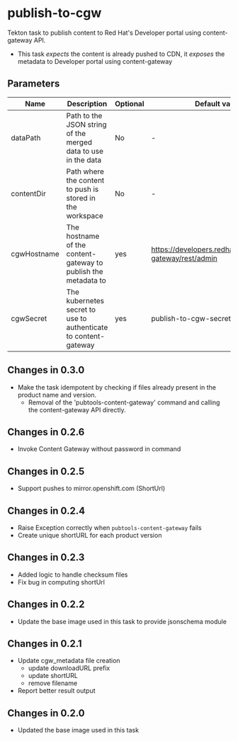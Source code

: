 # publish-to-cgw

Tekton task to publish content to Red Hat's Developer portal using content-gateway API.

 - This task _expects_ the content is already pushed to CDN, it _exposes_ the metadata to Developer portal using content-gateway
 


## Parameters

| Name        | Description                                                     | Optional | Default value |
|-------------|-----------------------------------------------------------------|----------|---------------|
| dataPath    | Path to the JSON string of the merged data to use in the data   | No       | -             |
| contentDir  | Path where the content to push is stored in the workspace       | No       | -             |
| cgwHostname | The hostname of the content-gateway to publish the metadata to  | yes      | https://developers.redhat.com/content-gateway/rest/admin |
| cgwSecret   | The kubernetes secret to use to authenticate to content-gateway | yes      | publish-to-cgw-secret |

## Changes in 0.3.0
* Make the task idempotent by checking if files
  already present in the product name and version.
  * Removal of the 'pubtools-content-gateway' command
    and calling the content-gateway API directly.

## Changes in 0.2.6
* Invoke Content Gateway without password in command

## Changes in 0.2.5
* Support pushes to mirror.openshift.com (ShortUrl)

## Changes in 0.2.4
* Raise Exception correctly when `pubtools-content-gateway` fails
* Create unique shortURL for each product version

## Changes in 0.2.3
* Added logic to handle checksum files
* Fix bug in computing shortUrl

## Changes in 0.2.2
* Update the base image used in this task to provide jsonschema module

## Changes in 0.2.1
* Update cgw_metadata file creation
  * update downloadURL prefix
  * update shortURL
  * remove filename
* Report better result output

## Changes in 0.2.0
* Updated the base image used in this task
